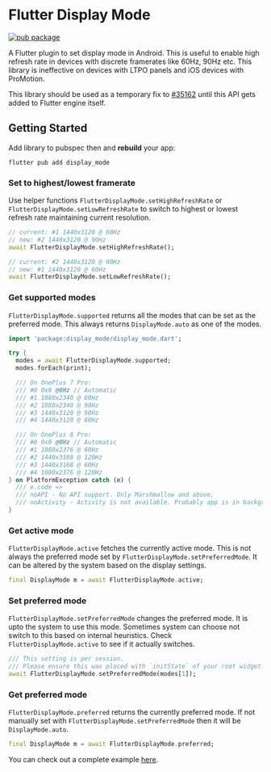 # Flutter Display Mode

[![pub package](https://img.shields.io/pub/v/display_mode.svg)](https://pub.dev/packages/display_mode)

A Flutter plugin to set display mode in Android. 
This is useful to enable high refresh rate in devices with discrete framerates like 60Hz, 90Hz etc. 
This library is ineffective on devices with LTPO panels and iOS devices with ProMotion.

This library should be used as a temporary fix to [#35162](https://github.com/flutter/flutter/issues/35162) until this API gets added to Flutter engine itself.

## Getting Started

Add library to pubspec then and **rebuild** your app:

```shell
flutter pub add display_mode
```

### Set to highest/lowest framerate

Use helper functions `FlutterDisplayMode.setHighRefreshRate` or `FlutterDisplayMode.setLowRefreshRate` to switch to highest or lowest refresh rate maintaining current resolution.

```dart
// current: #1 1440x3120 @ 60Hz
// new: #2 1440x3120 @ 90Hz
await FlutterDisplayMode.setHighRefreshRate();

// current: #2 1440x3120 @ 90Hz
// new: #1 1440x3120 @ 60Hz
await FlutterDisplayMode.setLowRefreshRate();
```

### Get supported modes

`FlutterDisplayMode.supported` returns all the modes that can be set as the preferred mode. This always returns `DisplayMode.auto` as one of the modes.

```dart
import 'package:display_mode/display_mode.dart';

try {
  modes = await FlutterDisplayMode.supported;
  modes.forEach(print);

  /// On OnePlus 7 Pro:
  /// #0 0x0 @0Hz // Automatic
  /// #1 1080x2340 @ 60Hz
  /// #2 1080x2340 @ 90Hz
  /// #3 1440x3120 @ 90Hz
  /// #4 1440x3120 @ 60Hz

  /// On OnePlus 8 Pro:
  /// #0 0x0 @0Hz // Automatic
  /// #1 1080x2376 @ 60Hz
  /// #2 1440x3168 @ 120Hz
  /// #3 1440x3168 @ 60Hz
  /// #4 1080x2376 @ 120Hz
} on PlatformException catch (e) {
  /// e.code =>
  /// noAPI - No API support. Only Marshmallow and above.
  /// noActivity - Activity is not available. Probably app is in background
}
```

### Get active mode

`FlutterDisplayMode.active` fetches the currently active mode. This is not always the preferred mode set by `FlutterDisplayMode.setPreferredMode`. It can be altered by the system based on the display settings.

```dart
final DisplayMode m = await FlutterDisplayMode.active;
```

### Set preferred mode

`FlutterDisplayMode.setPreferredMode` changes the preferred mode. It is upto the system to use this mode. Sometimes system can choose not switch to this based on internal heuristics. Check `FlutterDisplayMode.active` to see if it actually switches.

```dart
/// This setting is per session. 
/// Please ensure this was placed with `initState` of your root widget.
await FlutterDisplayMode.setPreferredMode(modes[1]);
```

### Get preferred mode

`FlutterDisplayMode.preferred` returns the currently preferred mode. If not manually set with `FlutterDisplayMode.setPreferredMode` then it will be `DisplayMode.auto`.

```dart
final DisplayMode m = await FlutterDisplayMode.preferred;
```

You can check out a complete example [here](https://github.com/Alfaizkhan/display_mode/blob/master/example/lib/main.dart).
